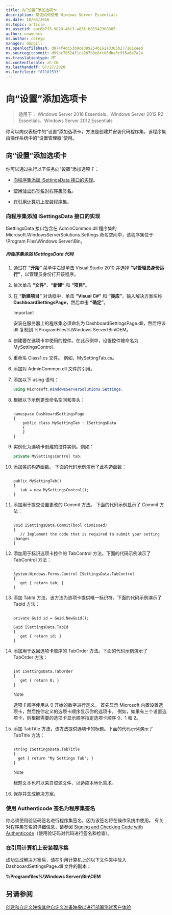 ```yaml
---
title: 向“设置”添加选项卡
description: 描述如何使用 Windows Server Essentials
ms.date: 10/03/2016
ms.topic: article
ms.assetid: aac6b7f3-9020-46c3-a83f-b81542300385
author: nnamuhcs
ms.author: coreyp
manager: dongill
ms.openlocfilehash: d974f4dc53b9ce389254b162a3305b277181ceed
ms.sourcegitcommit: d99bc78524f1ca287b3e8fc06dba3c915a6e7a24
ms.translationtype: MT
ms.contentlocale: zh-CN
ms.lasthandoff: 07/27/2020
ms.locfileid: "87181533"
---
```

# <a name="add-a-tab-to-settings"></a>向“设置”添加选项卡

>适用于： Windows Server 2016 Essentials、Windows Server 2012 R2 Essentials、Windows Server 2012 Essentials

你可以向仪表板中的“设置”添加选项卡，方法是创建并安装代码程序集，该程序集由操作系统中的“设置管理器”使用。

## <a name="add-a-tab-to-settings"></a>向“设置”添加选项卡
 你可以通过执行以下任务向“设置”添加选项卡：

-   [向程序集添加 ISettingsData 接口的实现](Add-a-Tab-to-Settings.md#BKMK_ISettingsData)。

-   [使用验证码签名对程序集签名](Add-a-Tab-to-Settings.md#BKMK_SignAssembly)。

-   [在引用计算机上安装程序集](Add-a-Tab-to-Settings.md#BKMK_InstallAssembly)。

###  <a name="add-an-implementation-of-the-isettingsdata-interface-to-the-assembly"></a><a name="BKMK_ISettingsData"></a>向程序集添加 ISettingsData 接口的实现
 ISettingsData 接口包含在 AdminCommon.dll 程序集的 Microsoft.WindowsServerSolutions.Settings 命名空间中，该程序集位于 \Program Files\Windows Server\Bin。

##### <a name="to-add-the-isettingsdata-code-to-the-assembly"></a>向程序集添加 ISettingsData 代码

1.  通过在 **“开始”** 菜单中右键单击 Visual Studio 2010 并选择 **“以管理员身份运行”**，以管理员身份打开该程序。

2.  依次单击 **“文件”**、**“新建”** 和 **“项目”**。

3.  在 **“新建项目”** 对话框中，单击 **“Visual C#”** 和 **“类库”**，输入解决方案名称 **DashboardSettingsPage**，然后单击 **“确定”**。

    > [!IMPORTANT]
    >  安装在服务器上的程序集必须命名为 DashboardSettingsPage.dll，然后将该 dll 复制到 %ProgramFiles%\Windows Server\Bin\OEM。

4.  创建要在选项卡中使用的控件。在此示例中，设置控件被命名为 MySettingsControl。

5.  重命名 Class1.cs 文件。 例如，MySettingTab.cs。

6.  添加对 AdminCommon.dll 文件的引用。

7.  添加以下 using 语句：

    ```c#
    using Microsoft.WindowsServerSolutions.Settings;
    ```

8.  根据以下示例更改命名空间和类头：

    ```

    namespace DashboardSettingsPage
    {
        public class MySettingTab : ISettingsData
        {
        }
    }

    ```

9. 实例化为选项卡创建的控件实例。例如：

    ```c#
    private MySettingsControl tab;
    ```

10. 添加类的构造函数。 下面的代码示例演示了此构造函数：

    ```

    public MySettingTab()
    {
       tab = new MySettingsControl();
    }
    ```

11. 添加用于提交设置更改的 Commit 方法。 下面的代码示例显示了 Commit 方法：

    ```

    void ISettingsData.Commit(bool dismissed)
    {
       // Implement the code that is required to submit your setting changes
    }
    ```

12. 添加用于标识选项卡控件的 TabControl 方法。下面的代码示例演示了 TabControl 方法：

    ```

    System.Windows.Forms.Control ISettingsData.TabControl
    {
       get { return tab; }
    }
    ```

13. 添加 TabId 方法，该方法为选项卡提供唯一标识符。下面的代码示例演示了 TabId 方法：

    ```

    private Guid id = Guid.NewGuid();

    Guid ISettingsData.TabId
    {
       get { return id; }
    }
    ```

14. 添加用于返回选项卡顺序的 TabOrder 方法。下面的代码示例演示了 TabOrder 方法：

    ```

    int ISettingsData.TabOrder
    {
       get { return 0; }
    }
    ```

    > [!NOTE]
    >  选项卡顺序使用从 0 开始的数字进行定义。 首先显示 Microsoft 内置设置选项卡，然后按你定义的选项卡顺序显示你的选项卡。 例如，如果有三个设置选项卡，则根据需要的选项卡显示顺序指定选项卡顺序 0、1 和 2。

15. 添加 TabTitle 方法，该方法提供选项卡的标题。下面的代码示例演示了 TabTitle 方法：

    ```

    string ISettingsData.TabTitle
    {
      get { return "My Settings Tab"; }
    }
    ```

    > [!NOTE]
    >  标题文本也可以来自资源文件，以适应本地化需求。

16. 保存并生成解决方案。

###  <a name="sign-the-assembly-with-an-authenticode-signature"></a><a name="BKMK_SignAssembly"></a>使用 Authenticode 签名为程序集签名
 你必须使用验证码签名进行程序集签名，因为该签名将在操作系统中使用。 有关对程序集签名的详细信息，请参阅 [Signing and Checking Code with Authenticode](https://msdn.microsoft.com/library/ms537364\(VS.85\).aspx#SignCode)（使用验证码对代码进行签名和检查）。

###  <a name="install-the-assembly-on-the-reference-computer"></a><a name="BKMK_InstallAssembly"></a>在引用计算机上安装程序集
 成功生成解决方案后，请在引用计算机上的以下文件夹中放入 DashboardSettingsPage.dll 文件的副本：

 **%Programfiles%\Windows Server\Bin\OEM**

## <a name="see-also"></a>另请参阅
 [创建和自定义映像](Creating-and-Customizing-the-Image.md)[其他自定义](Additional-Customizations.md)[准备映像以进行部署](Preparing-the-Image-for-Deployment.md)[测试客户体验](Testing-the-Customer-Experience.md)